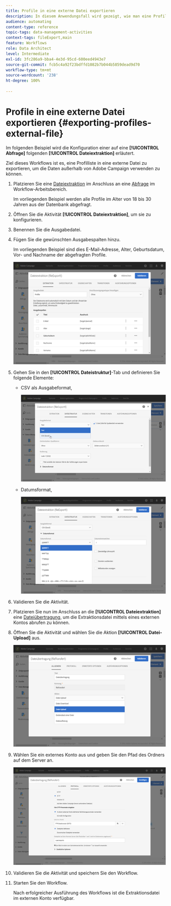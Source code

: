 ```yaml
---
title: Profile in eine externe Datei exportieren
description: In diesem Anwendungsfall wird gezeigt, wie man eine Profilliste in eine externe Datei exportiert, um die Daten außerhalb von Adobe Campaign verwenden zu können.
audience: automating
content-type: reference
topic-tags: data-management-activities
context-tags: fileExport,main
feature: Workflows
role: Data Architect
level: Intermediate
exl-id: 3fc286a9-bba4-4e3d-95cd-600eed4943e7
source-git-commit: fcb5c4a92f23bdffd1082b7b044b5859dead9d70
workflow-type: tm+mt
source-wordcount: '238'
ht-degree: 100%

---
```


# Profile in eine externe Datei exportieren {#exporting-profiles-external-file}

Im folgenden Beispiel wird die Konfiguration einer auf eine **[!UICONTROL Abfrage]** folgenden **[!UICONTROL Dateiextraktion]** erläutert.

Ziel dieses Workflows ist es, eine Profilliste in eine externe Datei zu exportieren, um die Daten außerhalb von Adobe Campaign verwenden zu können.

1. Platzieren Sie eine [Dateiextraktion](../../automating/using/extract-file.md) im Anschluss an eine [Abfrage](../../automating/using/query.md) im Workflow-Arbeitsbereich.

   Im vorliegenden Beispiel werden alle Profile im Alter von 18 bis 30 Jahren aus der Datenbank abgefragt.

1. Öffnen Sie die Aktivität **[!UICONTROL Dateiextraktion]**, um sie zu konfigurieren.
1. Benennen Sie die Ausgabedatei.
1. Fügen Sie die gewünschten Ausgabespalten hinzu.

   Im vorliegenden Beispiel sind dies E-Mail-Adresse, Alter, Geburtsdatum, Vor- und Nachname der abgefragten Profile.

   ![](assets/wkf_data_export6.png)

1. Gehen Sie in den **[!UICONTROL Dateistruktur]**-Tab und definieren Sie folgende Elemente:

   * CSV als Ausgabeformat,

     ![](assets/wkf_data_export7.png)

   * Datumsformat,

     ![](assets/wkf_data_export9.png)

1. Validieren Sie die Aktivität.
1. Platzieren Sie nun im Anschluss an die **[!UICONTROL Dateiextraktion]** eine [Dateiübertragung](../../automating/using/transfer-file.md), um die Extraktionsdatei mittels eines externen Kontos abrufen zu können.
1. Öffnen Sie die Aktivität und wählen Sie die Aktion **[!UICONTROL Datei-Upload]** aus.

   ![](assets/wkf_data_export11.png)

1. Wählen Sie ein externes Konto aus und geben Sie den Pfad des Ordners auf dem Server an.

   ![](assets/wkf_data_export12.png)

1. Validieren Sie die Aktivität und speichern Sie den Workflow.
1. Starten Sie den Workflow.

   Nach erfolgreicher Ausführung des Workflows ist die Extraktionsdatei im externen Konto verfügbar.
